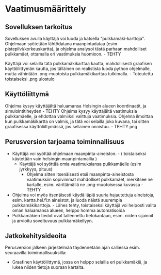# Vaatimusmäärittely

## Sovelluksen tarkoitus

Sovelluksen avulla käyttäjä voi luoda ja katsella "pulkkamäki-karttoja". Ohjelmaan syötetään lähtödatana maanpintadataa (esim pistepilvi/korkeuskartta), ja ohjelma analysoi tästä parhaan mahdolliset pulkkamäet, ottamalla eri vaatimuksia huomioon. - TEHTY

Käyttäjä voi selailla tätä pulkkamäkikarttaa kautta, mahdollisesti graafisen käyttöliittymän kautta, jos tälläinen on realistista luoda python ohjelmalle, mutta vähintään .png-muotoista pulkkamäkikarttaa tutkimalla. - Toteutettu toistaiseksi .png ulostulo

## Käyttöliittymä

Ohjelma kysyy käyttäjältä haluamansa Helsingin alueen koordinaatit, ja simulointitiheyden - TEHTY
Ohjelma kysyy käyttäjältä vaatimuksia pulkkamäelle, ja ehdottaa valmiiksi valittuja vaatimuksia.
Ohjelma ilmoittaa kun pulkkamäkikartta on valmis, ja tätä voi selailla joko kuvana, tai sitten graafisessa käyttöliittymässä, jos sellainen onnistuu. - TEHTY png

## Perusversion tarjoama toiminnallisuus

- Käyttäjä voi syöttää ohjelmaan maanpinta-aineiston. - ( toistaiseksi käytetään vain helsingin maanpintamallia )
  - Käyttäjä voi syöttää omia vaatimuksiansa pulkkamäelle (esim jyrkkyys, pituus)
    - Ohjelma sitten itsenäisesti etsii maanpinta-aineistosta vaatimuksiin sopivimmat mahdolliset pulkkamäet, merkitsee ne kartalle, esim. värittämällä ne .png-muotoisessa kuvassa - TEHTY
- Ohjelma voi myös itsenäisesti käydä läpiä suuria hajautettuja aineistoja, esim. kartta.hel.fi:n aineistot, ja luoda näistä suurempia pulkkamäkikarttoja. - Lähes tehty, toistaiseksi käyttäjä voi helposti valita oman haluamansa alueen, helppo homma automatisoida
- Pulkkamäkien tiedot ovat tallennettu tietokantaan, esim. niiden sijainnit ja arvioitu soveltuvuus pulkkamäkeilyyn.

## Jatkokehitysideoita

Perusversion jälkeen järjestelmää täydennetään ajan salliessa esim. seuraavilla toiminnallisuuksilla:

- Graafinen käyttöliittymä, jossa on helppo selailla eri pulkkamäkiä, ja lukea niiden tietoja suoraan kartalta.
